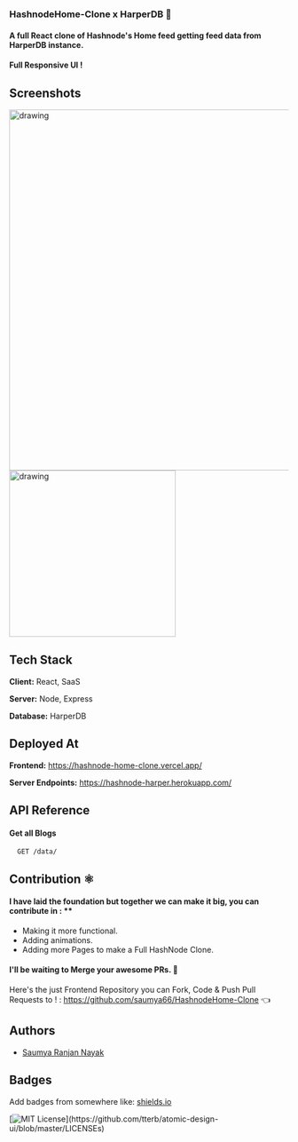 ### HashnodeHome-Clone x HarperDB 🧡

#### A full React clone of Hashnode's Home feed getting feed data from HarperDB instance. 


#### Full Responsive UI !

## Screenshots
<p float="left"> 

<img src="https://user-images.githubusercontent.com/60464414/123850911-32496980-d938-11eb-8996-5ab577172048.png" alt="drawing" width="650"/>
<img src="https://user-images.githubusercontent.com/60464414/123850808-180f8b80-d938-11eb-9eb4-fe6995133d22.png" alt="drawing" width="300"/>
 
</p>


## Tech Stack

**Client:** React, SaaS

**Server:** Node, Express

**Database:** HarperDB
  
## Deployed At

**Frontend:** https://hashnode-home-clone.vercel.app/

**Server Endpoints:** https://hashnode-harper.herokuapp.com/

  
## API Reference

#### Get all Blogs

```http
  GET /data/
```

## Contribution ⚛ 

#### I have laid the foundation but together we can make it big, you can contribute in : **

- Making it more functional.
- Adding animations.
- Adding more Pages to make a Full HashNode Clone.

#### I'll be waiting to Merge your awesome PRs. 🎊

Here's the just Frontend Repository you can Fork, Code & Push Pull Requests to ! : https://github.com/saumya66/HashnodeHome-Clone 👈

 
## Authors

- [Saumya Ranjan Nayak](https://www.twitter.com/saumya4real)

  
## Badges

Add badges from somewhere like: [shields.io](https://shields.io/)

[![MIT License](https://img.shields.io/apm/l/atomic-design-ui.svg?)](https://github.com/tterb/atomic-design-ui/blob/master/LICENSEs)
